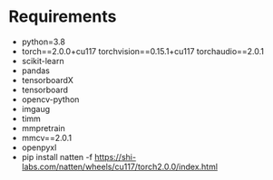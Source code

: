 # Requirements

- python=3.8
- torch==2.0.0+cu117 torchvision==0.15.1+cu117 torchaudio==2.0.1
- scikit-learn
- pandas
- tensorboardX
- tensorboard
- opencv-python
- imgaug
- timm
- mmpretrain
- mmcv==2.0.1
- openpyxl
- pip install natten -f https://shi-labs.com/natten/wheels/cu117/torch2.0.0/index.html